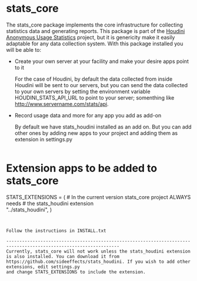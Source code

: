 stats_core
==========

The stats_core package implements the core infrastructure for collecting statistics data and generating reports. This package is part of the [Houdini Anonymous Usage  Statistics](http://www.sidefx.com/index.php?option=com_content&task=view&id=2686) project, but it is genericity make it easily adaptable for any data collection system. With this package installed you will be able to:

* Create your own server at your facility and make your desire apps point to it 

  For the case of Houdini, by default the data collected from inside Houdini will be sent to our servers, but you can send the data collected to your own servers by setting the environment variable HOUDINI_STATS_API_URL to point to your server; somenthing like http://www.servername.com/stats/api.  

* Record usage data and more for any app you add as add-on

  By default we have stats_houdini installed as an add on. But you can add other ones by adding new apps to your project and adding them as extension in settings.py 
  
  ```python

# Extension apps to be added to stats_core 
STATS_EXTENSIONS = (
    # In the current version stats_core project ALWAYS needs
    # the stats_houdini extension                
    "../stats_houdini", 
)

```


Follow the instructions in INSTALL.txt 

-----------------------------------------------------------------------------------------------------------------
Currently, stats_core will not work unless the stats_houdini extension is also installed. You can download it from
https://github.com/sideeffects/stats_houdini. If you wish to add other extensions, edit settings.py
and change STATS_EXTENSIONS to include the extension.
